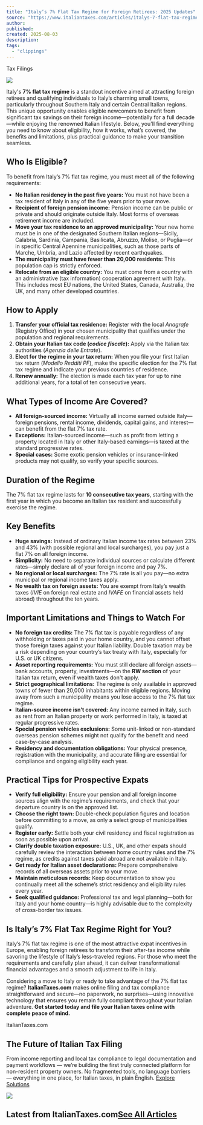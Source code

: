 ```yaml
---
title: "Italy’s 7% Flat Tax Regime for Foreign Retirees: 2025 Updates"
source: "https://www.italiantaxes.com/articles/italys-7-flat-tax-regime-for-foreign-retirees-2025-updates"
author:
published:
created: 2025-08-03
description:
tags:
  - "clippings"
---
```

Tax Filings

![](https://cdn.prod.website-files.com/68285c4aac8c8f27565f7af1/687dddd8d0b82e5f28ae6a08_italiantaxes_7%20percent%20regime.png)

Italy's **7% flat tax regime** is a standout incentive aimed at attracting foreign retirees and qualifying individuals to Italy’s charming small towns, particularly throughout Southern Italy and certain Central Italian regions. This unique opportunity enables eligible newcomers to benefit from significant tax savings on their foreign income—potentially for a full decade—while enjoying the renowned Italian lifestyle. Below, you'll find everything you need to know about eligibility, how it works, what’s covered, the benefits and limitations, plus practical guidance to make your transition seamless.

## Who Is Eligible?

To benefit from Italy’s 7% flat tax regime, you must meet all of the following requirements:

- **No Italian residency in the past five years:** You must not have been a tax resident of Italy in any of the five years prior to your move.
- **Recipient of foreign pension income:** Pension income can be public or private and should originate outside Italy. Most forms of overseas retirement income are included.
- **Move your tax residence to an approved municipality:** Your new home must be in one of the designated Southern Italian regions—Sicily, Calabria, Sardinia, Campania, Basilicata, Abruzzo, Molise, or Puglia—or in specific Central Apennine municipalities, such as those parts of Marche, Umbria, and Lazio affected by recent earthquakes.
- **The municipality must have fewer than 20,000 residents:** This population cap is strictly enforced.
- **Relocate from an eligible country:** You must come from a country with an administrative (tax information) cooperation agreement with Italy. This includes most EU nations, the United States, Canada, Australia, the UK, and many other developed countries.

## How to Apply

1. **Transfer your official tax residence:** Register with the local *Anagrafe* (Registry Office) in your chosen municipality that qualifies under the population and regional requirements.
2. **Obtain your Italian tax code (*codice fiscale*):** Apply via the Italian tax authorities (*Agenzia delle Entrate*).
3. **Elect for the regime in your tax return:** When you file your first Italian tax return (*Modello Redditi PF*), make the specific election for the 7% flat tax regime and indicate your previous countries of residence.
4. **Renew annually:** The election is made each tax year for up to nine additional years, for a total of ten consecutive years.

## What Types of Income Are Covered?

- **All foreign-sourced income:** Virtually all income earned outside Italy—foreign pensions, rental income, dividends, capital gains, and interest—can benefit from the flat 7% tax rate.
- **Exceptions:** Italian-sourced income—such as profit from letting a property located in Italy or other Italy-based earnings—is taxed at the standard progressive rates.
- **Special cases:** Some exotic pension vehicles or insurance-linked products may not qualify, so verify your specific sources.

## Duration of the Regime

The 7% flat tax regime lasts for **10 consecutive tax years**, starting with the first year in which you become an Italian tax resident and successfully exercise the regime.

## Key Benefits

- **Huge savings:** Instead of ordinary Italian income tax rates between 23% and 43% (with possible regional and local surcharges), you pay just a flat 7% on all foreign income.
- **Simplicity:** No need to separate individual sources or calculate different rates—simply declare all of your foreign income and pay 7%.
- **No regional or local surcharges:** The 7% rate is all you pay—no extra municipal or regional income taxes apply.
- **No wealth tax on foreign assets:** You are exempt from Italy’s wealth taxes (*IVIE* on foreign real estate and *IVAFE* on financial assets held abroad) throughout the ten years.

## Important Limitations and Things to Watch For

- **No foreign tax credits:** The 7% flat tax is payable regardless of any withholding or taxes paid in your home country, and you cannot offset those foreign taxes against your Italian liability. Double taxation may be a risk depending on your country’s tax treaty with Italy, especially for U.S. or UK citizens.
- **Asset reporting requirements:** You must still declare all foreign assets—bank accounts, property, investments—on the **RW section** of your Italian tax return, even if wealth taxes don't apply.
- **Strict geographical limitations:** The regime is only available in approved towns of fewer than 20,000 inhabitants within eligible regions. Moving away from such a municipality means you lose access to the 7% flat tax regime.
- **Italian-source income isn’t covered:** Any income earned in Italy, such as rent from an Italian property or work performed in Italy, is taxed at regular progressive rates.
- **Special pension vehicles exclusions:** Some unit-linked or non-standard overseas pension schemes might not qualify for the benefit and need case-by-case analysis.
- **Residency and documentation obligations:** Your physical presence, registration with the municipality, and accurate filing are essential for compliance and ongoing eligibility each year.

## Practical Tips for Prospective Expats

- **Verify full eligibility:** Ensure your pension and all foreign income sources align with the regime’s requirements, and check that your departure country is on the approved list.
- **Choose the right town:** Double-check population figures and location before committing to a move, as only a select group of municipalities qualify.
- **Register early:** Settle both your civil residency and fiscal registration as soon as possible upon arrival.
- **Clarify double taxation exposure:** U.S., UK, and other expats should carefully review the interaction between home country rules and the 7% regime, as credits against taxes paid abroad are not available in Italy.
- **Get ready for Italian asset declarations:** Prepare comprehensive records of all overseas assets prior to your move.
- **Maintain meticulous records:** Keep documentation to show you continually meet all the scheme’s strict residency and eligibility rules every year.
- **Seek qualified guidance:** Professional tax and legal planning—both for Italy and your home country—is highly advisable due to the complexity of cross-border tax issues.

## Is Italy’s 7% Flat Tax Regime Right for You?

Italy’s 7% flat tax regime is one of the most attractive expat incentives in Europe, enabling foreign retirees to transform their after-tax income while savoring the lifestyle of Italy’s less-traveled regions. For those who meet the requirements and carefully plan ahead, it can deliver transformational financial advantages and a smooth adjustment to life in Italy.

Considering a move to Italy or ready to take advantage of the 7% flat tax regime? **ItalianTaxes.com** makes online filing and tax compliance straightforward and secure—no paperwork, no surprises—using innovative technology that ensures you remain fully compliant throughout your Italian adventure. **Get started today and file your Italian taxes online with complete peace of mind.**

ItalianTaxes.com

## The Future of Italian Tax Filing

From income reporting and local tax compliance to legal documentation and payment workflows — we’re building the first truly connected platform for non-resident property owners. No fragmented tools, no language barriers — everything in one place, for Italian taxes, in plain English.  [Explore Solutions](https://www.italiantaxes.com/services)

![](https://cdn.prod.website-files.com/68285c4aac8c8f27565f7a5f/6828726f890ddc4d2b34e508_ittaxecosystem.svg)

## Latest from ItalianTaxes.com[See All Articles](https://www.italiantaxes.com/articles)